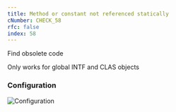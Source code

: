 ```yaml
---
title: Method or constant not referenced statically
cNumber: CHECK_58
rfc: false
index: 58
---
```


Find obsolete code

Only works for global INTF and CLAS objects

### Configuration
![Configuration](/img/58_conf.png)
